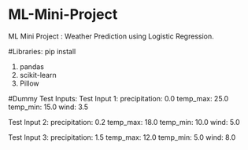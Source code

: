 # ML-Mini-Project
ML Mini Project : Weather Prediction using Logistic Regression.

#Libraries:
pip install
1. pandas
2. scikit-learn
3. Pillow

#Dummy Test Inputs:
Test Input 1:
precipitation: 0.0
temp_max: 25.0
temp_min: 15.0
wind: 3.5

Test Input 2:
precipitation: 0.2
temp_max: 18.0
temp_min: 10.0
wind: 5.0

Test Input 3:
precipitation: 1.5
temp_max: 12.0
temp_min: 5.0
wind: 8.0
